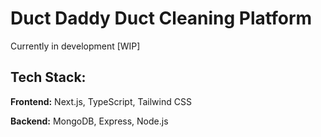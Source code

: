 # Duct Daddy Duct Cleaning Platform
Currently in development [WIP]

## Tech Stack:
**Frontend:** Next.js, TypeScript, Tailwind CSS

**Backend:** MongoDB, Express, Node.js